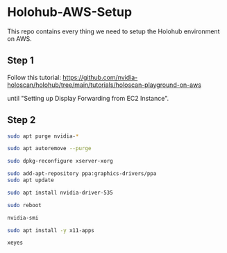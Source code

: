 # Holohub-AWS-Setup
This repo contains every thing we need to setup the Holohub environment on AWS.
## Step 1
Follow this tutorial: https://github.com/nvidia-holoscan/holohub/tree/main/tutorials/holoscan-playground-on-aws

until "Setting up Display Forwarding from EC2 Instance".
## Step 2
```bash
sudo apt purge nvidia-*
```
```bash
sudo apt autoremove --purge
```
```bash
sudo dpkg-reconfigure xserver-xorg
```
```bash
sudo add-apt-repository ppa:graphics-drivers/ppa
sudo apt update
```
```bash
sudo apt install nvidia-driver-535
```
```bash
sudo reboot
```
```bash
nvidia-smi
```
```bash
sudo apt install -y x11-apps
```
```bash
xeyes
```
